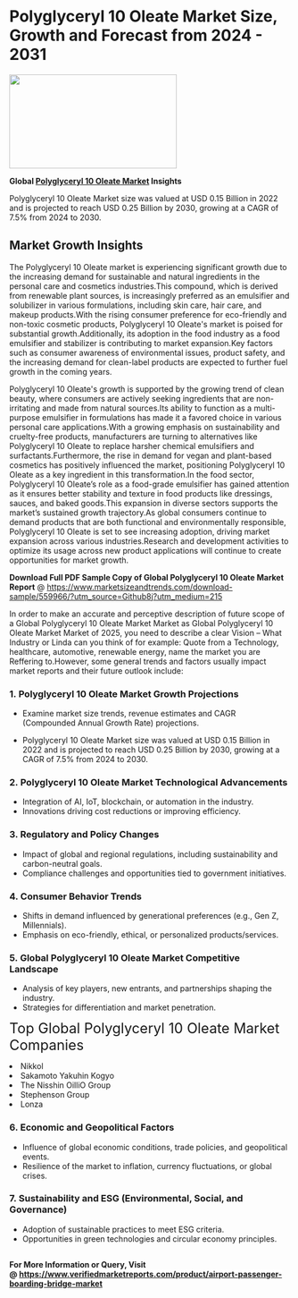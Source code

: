 <H1>Polyglyceryl 10 Oleate Market Size, Growth and Forecast from 2024 - 2031</H1><img class="aligncenter size-medium wp-image-584254" src="https://thirdeyenews.in/wp-content/uploads/2024/09/Global-Market-Research-300x168.jpeg" alt="" width="300" height="168" /><p><strong>Global&nbsp;<a href="https://www.marketsizeandtrends.com/download-sample/559966/?utm_source=Github8j?utm_medium=215">Polyglyceryl 10 Oleate Market</a> Insights</strong></p><p>Polyglyceryl 10 Oleate Market size was valued at USD 0.15 Billion in 2022 and is projected to reach USD 0.25 Billion by 2030, growing at a CAGR of 7.5% from 2024 to 2030.</p><p><h2>Market Growth Insights</h2> <p>The Polyglyceryl 10 Oleate market is experiencing significant growth due to the increasing demand for sustainable and natural ingredients in the personal care and cosmetics industries.This compound, which is derived from renewable plant sources, is increasingly preferred as an emulsifier and solubilizer in various formulations, including skin care, hair care, and makeup products.With the rising consumer preference for eco-friendly and non-toxic cosmetic products, Polyglyceryl 10 Oleate's market is poised for substantial growth.Additionally, its adoption in the food industry as a food emulsifier and stabilizer is contributing to market expansion.Key factors such as consumer awareness of environmental issues, product safety, and the increasing demand for clean-label products are expected to further fuel growth in the coming years.</p> <p>Polyglyceryl 10 Oleate's growth is supported by the growing trend of clean beauty, where consumers are actively seeking ingredients that are non-irritating and made from natural sources.Its ability to function as a multi-purpose emulsifier in formulations has made it a favored choice in various personal care applications.With a growing emphasis on sustainability and cruelty-free products, manufacturers are turning to alternatives like Polyglyceryl 10 Oleate to replace harsher chemical emulsifiers and surfactants.Furthermore, the rise in demand for vegan and plant-based cosmetics has positively influenced the market, positioning Polyglyceryl 10 Oleate as a key ingredient in this transformation.In the food sector, Polyglyceryl 10 Oleate’s role as a food-grade emulsifier has gained attention as it ensures better stability and texture in food products like dressings, sauces, and baked goods.This expansion in diverse sectors supports the market’s sustained growth trajectory.As global consumers continue to demand products that are both functional and environmentally responsible, Polyglyceryl 10 Oleate is set to see increasing adoption, driving market expansion across various industries.Research and development activities to optimize its usage across new product applications will continue to create opportunities for market growth.</p> <p><span class=""><strong>Download Full PDF Sample Copy of Global Polyglyceryl 10 Oleate Market Report</strong> @ <a href="https://www.marketsizeandtrends.com/download-sample/559966/?utm_source=Github8j?utm_medium=215" target="_blank">https://www.marketsizeandtrends.com/download-sample/559966/?utm_source=Github8j?utm_medium=215</a></span></p><p>In order to make an accurate and perceptive description of future scope of a Global&nbsp;Polyglyceryl 10 Oleate Market Market as Global&nbsp;Polyglyceryl 10 Oleate Market Market of 2025, you need to describe a clear Vision &ndash; What Industry or Linda can you think of for example: Quote from a Technology, healthcare, automotive, renewable energy, name the market you are Reffering to.However, some general trends and factors usually impact market reports and their future outlook include:</p><h3>1.&nbsp;<strong>Polyglyceryl 10 Oleate Market Growth Projections</strong></h3><ul><li>Examine market size trends, revenue estimates and CAGR (Compounded Annual Growth Rate) projections.</li><li><p>Polyglyceryl 10 Oleate Market size was valued at USD 0.15 Billion in 2022 and is projected to reach USD 0.25 Billion by 2030, growing at a CAGR of 7.5% from 2024 to 2030.</p></li></ul><h3>2.&nbsp;<strong>Polyglyceryl 10 Oleate Market Technological Advancements</strong></h3><ul><li>Integration of AI, IoT, blockchain, or automation in the industry.</li><li>Innovations driving cost reductions or improving efficiency.</li></ul><h3>3.&nbsp;<strong>Regulatory and Policy Changes</strong></h3><ul><li>Impact of global and regional regulations, including sustainability and carbon-neutral goals.</li><li>Compliance challenges and opportunities tied to government initiatives.</li></ul><h3>4.&nbsp;<strong>Consumer Behavior Trends</strong></h3><ul><li>Shifts in demand influenced by generational preferences (e.g., Gen Z, Millennials).</li><li>Emphasis on eco-friendly, ethical, or personalized products/services.</li></ul><h3>5.&nbsp;<strong>Global Polyglyceryl 10 Oleate Market Competitive Landscape</strong></h3><ul><li>Analysis of key players, new entrants, and partnerships shaping the industry.</li><li>Strategies for differentiation and market penetration.</li></ul><p data-pm-slice="1 1 []"><span style="color: inherit; font-family: inherit; font-size: 25px;">Top Global Polyglyceryl 10 Oleate Market Companies</span></p><div class="" data-test-id=""><p><li>Nikkol</li><li> Sakamoto Yakuhin Kogyo</li><li> The Nisshin OilliO Group</li><li> Stephenson Group</li><li> Lonza</li></p></div><h3>6.&nbsp;<strong>Economic and Geopolitical Factors</strong></h3><ul><li>Influence of global economic conditions, trade policies, and geopolitical events.</li><li>Resilience of the market to inflation, currency fluctuations, or global crises.</li></ul><h3>7.&nbsp;<strong>Sustainability and ESG (Environmental, Social, and Governance)</strong></h3><ul><li>Adoption of sustainable practices to meet ESG criteria.</li><li>Opportunities in green technologies and circular economy principles.</li></ul><h2><strong style="font-size: 14px;">For More Information or Query, Visit @&nbsp;</strong><a style="background-color: #ffffff; font-size: 14px;" href="https://www.marketsizeandtrends.com/report/polyglyceryl-10-oleate-market/" target="_blank">https://www.verifiedmarketreports.com/product/airport-passenger-boarding-bridge-market</a></h2>